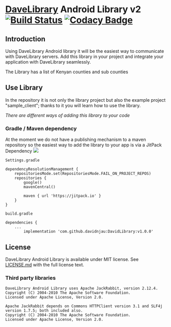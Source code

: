 # [DaveLibrary](https://github.com/davidnjau/DavidLibrary) Android Library v2 [![Build Status](https://drone.DaveLibrary.com/api/badges/DaveLibrary/android-library/status.svg)](https://drone.DaveLibrary.com/DaveLibrary/android-library) [![Codacy Badge](https://api.codacy.com/project/badge/Grade/d9f94f04e0f447a6b21c0ae08f6f7594)](https://www.codacy.com/app/DaveLibrary/android-library?utm_source=github.com&amp;utm_medium=referral&amp;utm_content=DaveLibrary/android-library&amp;utm_campaign=Badge_Grade)

## Introduction
Using DaveLibrary Android library it will be the easiest way to communicate with DaveLibrary servers.
Add this library in your project and integrate your application with DaveLibrary seamlessly.

The Library has a list of Kenyan counties and sub counties

## Use Library
In the repository it is not only the library project but also the example project "sample_client"; 
thanks to it you will learn how to use the library.

*There are different ways of adding this library to your code*

### Gradle / Maven dependency
At the moment we do not have a publishing mechanism to a maven repository so the easiest way to add the library to your app is via a JitPack Dependency [![](https://jitpack.io/v/DaveLibrary/android-library.svg)](https://jitpack.io/#DaveLibrary/android-library)

```
Settings.gradle

dependencyResolutionManagement {
    repositoriesMode.set(RepositoriesMode.FAIL_ON_PROJECT_REPOS)
    repositories {
        google()
        mavenCentral()

        maven { url 'https://jitpack.io' }
    }
}

build.gradle

dependencies {
    ...
	    implementation 'com.github.davidnjau:DavidLibrary:v1.0.0'
```

##  License

DaveLibrary Android Library is available under MIT license. See [LICENSE.md](https://github.com/DaveLibrary/android-library/blob/master/LICENSE.md) with the full license text. 

### Third party libraries
```
DaveLibrary Android Library uses Apache JackRabbit, version 2.12.4. 
Copyright (C) 2004-2010 The Apache Software Foundation. 
Licensed under Apache License, Version 2.0.
```

```
Apache JackRabbit depends on Commons HTTPClient version 3.1 and SLF4j version 1.7.5; both included also. 
Copyright (C) 2004-2010 The Apache Software Foundation. 
Licensed under Apache License, Version 2.0.
```
